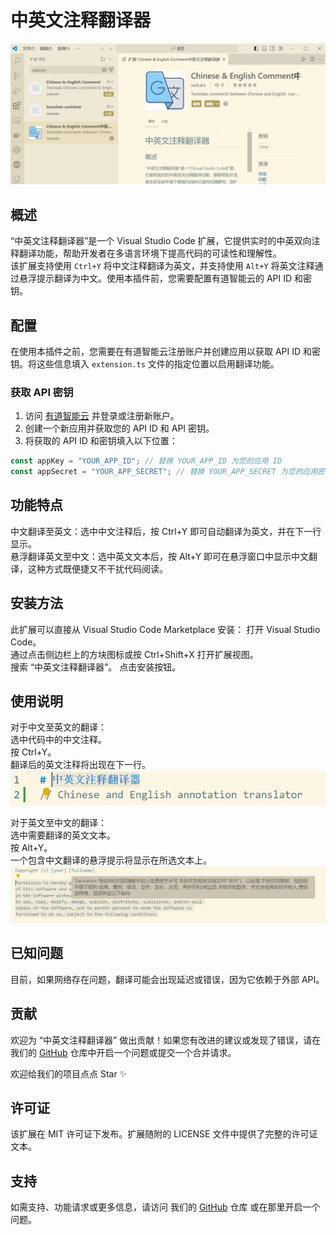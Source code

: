 # 中英文注释翻译器

![Here.png](images/Here.png)

## 概述

“中英文注释翻译器”是一个 Visual Studio Code 扩展，它提供实时的中英双向注释翻译功能，帮助开发者在多语言环境下提高代码的可读性和理解性。  
该扩展支持使用 `Ctrl+Y` 将中文注释翻译为英文，并支持使用 `Alt+Y` 将英文注释通过悬浮提示翻译为中文。使用本插件前，您需要配置有道智能云的 API ID 和密钥。

## 配置

在使用本插件之前，您需要在有道智能云注册账户并创建应用以获取 API ID 和密钥。将这些信息填入 `extension.ts` 文件的指定位置以启用翻译功能。

### 获取 API 密钥

1. 访问 [有道智能云](https://ai.youdao.com/) 并登录或注册新账户。
2. 创建一个新应用并获取您的 API ID 和 API 密钥。
3. 将获取的 API ID 和密钥填入以下位置：

```typescript
const appKey = "YOUR_APP_ID"; // 替换 YOUR_APP_ID 为您的应用 ID
const appSecret = "YOUR_APP_SECRET"; // 替换 YOUR_APP_SECRET 为您的应用密钥
```

## 功能特点

中文翻译至英文：选中中文注释后，按 Ctrl+Y 即可自动翻译为英文，并在下一行显示。  
悬浮翻译英文至中文：选中英文文本后，按 Alt+Y 即可在悬浮窗口中显示中文翻译，这种方式既便捷又不干扰代码阅读。

## 安装方法

此扩展可以直接从 Visual Studio Code Marketplace 安装：
打开 Visual Studio Code。  
通过点击侧边栏上的方块图标或按 Ctrl+Shift+X 打开扩展视图。  
搜索 “中英文注释翻译器”。
点击安装按钮。

## 使用说明

对于中文至英文的翻译：  
选中代码中的中文注释。  
按 Ctrl+Y。  
翻译后的英文注释将出现在下一行。  
![cn2en.png](images/cn2en.png)

对于英文至中文的翻译：  
选中需要翻译的英文文本。  
按 Alt+Y。  
一个包含中文翻译的悬浮提示将显示在所选文本上。  
![en2cn.png](images/en2cn.png)

## 已知问题

目前，如果网络存在问题，翻译可能会出现延迟或错误，因为它依赖于外部 API。

## 贡献

欢迎为 “中英文注释翻译器” 做出贡献！如果您有改进的建议或发现了错误，请在我们的 [GitHub](https://github.com/Sadcato/vscode-Chinese-English-Comment-translator) 仓库中开启一个问题或提交一个合并请求。

欢迎给我们的项目点点 Star ✨

## 许可证

该扩展在 MIT 许可证下发布。扩展随附的 LICENSE 文件中提供了完整的许可证文本。

## 支持

如需支持、功能请求或更多信息，请访问 我们的 [GitHub](https://github.com/Sadcato/vscode-Chinese-English-Comment-translator) 仓库 或在那里开启一个问题。

